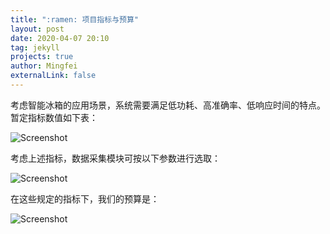 ```yaml
---
title: ":ramen: 项目指标与预算"
layout: post
date: 2020-04-07 20:10
tag: jekyll
projects: true
author: Mingfei
externalLink: false
---
```


<!-----
title: ":ramen: Indigo, minimalist jekyll theme"
layout: post
date: 2016-01-23 22:10
tag: jekyll
image: https://sergiokopplin.github.io/indigo/assets/images/jekyll-logo-light-solid.png
headerImage: true
projects: true
hidden: true # don't count this post in blog pagination
description: "This is a simple and minimalist template for Jekyll for those who likes to eat noodles."
category: project
author: johndoe
externalLink: false
----->


<!-----
title: ":ramen: 系统框架"
layout: post
date: 2020-03-01 22:10
tag: jekyll
image: https://sergiokopplin.github.io/indigo/assets/images/jekyll-logo-light-solid.png
headerImage: true
projects: true
hidden: true # don't count this post in blog pagination
description: "This is a simple and minimalist template for Jekyll for those who likes to eat noodles."
category: project
author: johndoe
externalLink: false
----->

<!-----
title: "系统框架"
layout: post
date: 2021-03-01 22:10
tag: jekyll
image: https://sergiokopplin.github.io/indigo/assets/images/jekyll-logo-light-solid.png
headerImage: true
projects: true
hidden: true # don't count this post in blog pagination
description: "This is a simple and minimalist template for Jekyll for those who likes to eat noodles."
category: project
author: johndoe
externalLink: false
----->



考虑智能冰箱的应用场景，系统需要满足低功耗、高准确率、低响应时间的特点。暂定指标数值如下表：

![Screenshot](https://github.com/guoriyue/intelligent_hardware/tree/master/assets/images/quotas1.png)


考虑上述指标，数据采集模块可按以下参数进行选取：


![Screenshot](https://github.com/guoriyue/intelligent_hardware/tree/master/assets/images/quotas2.png)


在这些规定的指标下，我们的预算是：

![Screenshot](https://github.com/guoriyue/intelligent_hardware/tree/master/assets/images/budgets.png)

<!-----

What has inside?

- Gulp
- BrowserSync
- Stylus
- SVG
- Travis
- No JS
- [98/100](https://developers.google.com/speed/pagespeed/insights/?url=http%3A%2F%2Fsergiokopplin.github.io%2Findigo%2F)

---

[Check it out](https://sergiokopplin.github.io/indigo/) here.
If you need some help, just [tell me](https://github.com/sergiokopplin/indigo/issues).
-->